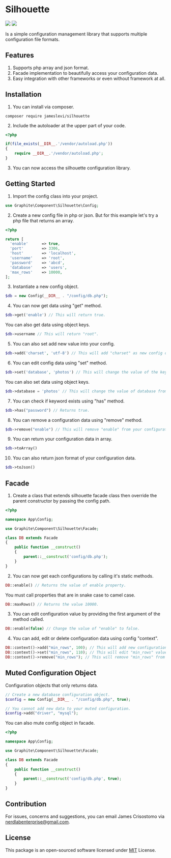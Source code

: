 # Silhouette

![](https://img.shields.io/badge/packagist-v1.0.0-informational?style=flat&logo=<LOGO_NAME>&logoColor=white&color=2bbc8a) ![](https://img.shields.io/badge/license-MIT-informational?style=flat&logo=<LOGO_NAME>&logoColor=white&color=2bbc8a)

Is a simple configuration management library that supports multiple configuration file formats.

## Features
1. Supports php array and json format.
2. Facade implementation to beautifully access your configuration data.
3. Easy integration with other frameworks or even without framework at all.

## Installation
1. You can install via composer.
```
composer require jameslevi/silhouette
```
2. Include the autoloader at the upper part of your code.
```php
<?php

if(file_exists(__DIR__.'/vendor/autoload.php'))
{
    require __DIR__.'/vendor/autoload.php';
}
```
3. You can now access the silhouette configuration library.

## Getting Started
1. Import the config class into your project.
```php
use Graphite\Component\Silhouette\Config;
```
2. Create a new config file in php or json. But for this example let's try a php file that returns an array.
```php
<?php

return [
  'enable'      => true,
  'port'        => 3306,
  'host'        => 'localhost',
  'username'    => 'root',
  'password'    => 'abcd',
  'database'    => 'users',
  'max_rows'    => 10000,
];
```
3. Instantiate a new config object.
```php
$db = new Config(__DIR__ . "/config/db.php");
```
4. You can now get data using "get" method.
```php
$db->get('enable') // This will return true.
```
You can also get data using object keys.
```php
$db->username // This will return "root".
```
5. You can also set add new value into your config.
```php
$db->add('charset', 'utf-8') // This will add "charset" as new config data.
```
6. You can edit config data using "set" method.
```php
$db->set('database', 'photos') // This will change the value of the key database.
```
You can also set data using object keys.
```php
$db->database = 'photos' // This will change the value of database from "users" to "photos".
```
7. You can check if keyword exists using "has" method.
```php
$db->has("password") // Returns true.
```
8. You can remove a configuration data using "remove" method.
```php
$db->remove("enable") // This will remove "enable" from your configuration object.
```
9. You can return your configuration data in array.
```php
$db->toArray()
```
10. You can also return json format of your configuration data.
```php
$db->toJson()
```
## Facade
1. Create a class that extends silhouette facade class then override the parent constructor by passing the config path.
```php
<?php

namespace App\Config;

use Graphite\Component\Silhouette\Facade;

class DB extends Facade
{
    public function __construct()
    {
        parent::__construct('config/db.php');
    }
}
```
2. You can now get each configurations by calling it's static methods.
```php
DB::enable() // Returns the value of enable property.
```
You must call properties that are in snake case to camel case.
```php
DB::maxRows() // Returns the value 10000.
```
3. You can edit configuration value by providing the first argument of the method called.
```php
DB::enable(false) // Change the value of "enable" to false.
```
4. You can add, edit or delete configuration data using config "context".
```php
DB::context()->add("min_rows", 100); // This will add new configuration property.
DB::context()->set("min_rows", 110); // This will edit "min_rows" value.
DB::context()->remove("min_rows"); // This will remove "min_rows" from the data object.
```

## Muted Configuration Object
Configuration objects that only returns data.
```php
// Create a new database configuration object.
$config = new Config(__DIR__ . "/config/db.php", true);

// You cannot add new data to your muted configuration.
$config->add("driver", "mysql");
```
You can also mute config object in facade.
```php
<?php

namespace App\Config;

use Graphite\Component\Silhouette\Facade;

class DB extends Facade
{
    public function __construct()
    {
        parent::__construct('config/db.php', true);
    }
}
```
## Contribution
For issues, concerns and suggestions, you can email James Crisostomo via nerdlabenterprise@gmail.com.

## License
This package is an open-sourced software licensed under [MIT](https://opensource.org/licenses/MIT) License.
